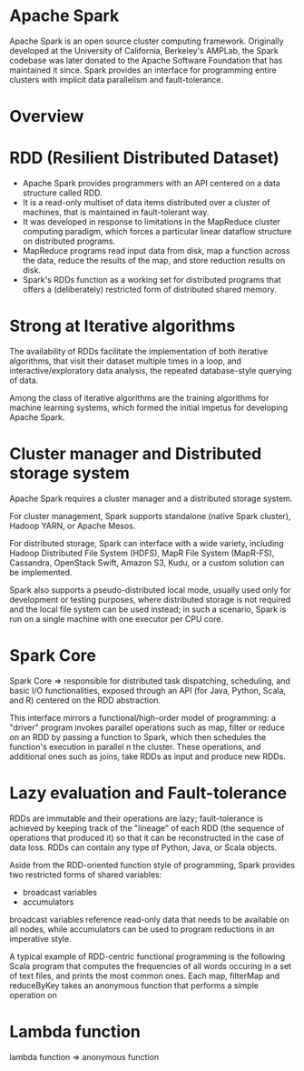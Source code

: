

# Apache Spark

Apache Spark is an open source cluster computing framework. Originally developed at the University of California, Berkeley's AMPLab,
the Spark codebase was later donated to the Apache Software Foundation that has maintained it since. Spark provides an interface
for programming entire clusters with implicit data parallelism and fault-tolerance.

# Overview

# RDD (Resilient Distributed Dataset)
 - Apache Spark provides programmers with an API centered on a data structure called RDD.
 - It is a read-only multiset of data items distributed over a cluster of machines, that is maintained in fault-tolerant way.
 - It was developed in response to limitations in the MapReduce cluster computing paradigm, which forces a particular linear dataflow structure on distributed programs.
 - MapReduce programs read input data from disk, map a function across the data, reduce the results of the map, and store reduction results on disk. 
 - Spark's RDDs function as a working set for distributed programs that offers a (deliberately) restricted form of distributed shared memory.

# Strong at Iterative algorithms

The availability of RDDs facilitate the implementation of both iterative algorithms, that visit their dataset multiple times in a loop,
and interactive/exploratory data analysis, the repeated database-style querying of data.

Among the class of iterative algorithms are the training algorithms for machine learning systems, which formed the initial impetus for
developing Apache Spark.


# Cluster manager and Distributed storage system

Apache Spark requires a cluster manager and a distributed storage system.

For cluster management,
 Spark supports standalone (native Spark cluster), Hadoop YARN, or Apache Mesos.

For distributed storage,
 Spark can interface with a wide variety, including Hadoop Distributed File System (HDFS), MapR File System (MapR-FS),
Cassandra, OpenStack Swift, Amazon S3, Kudu, or a custom solution can be implemented.

Spark also supports a pseudo-distributed local mode, usually used only for development or testing purposes, where distributed storage is not required
and the local file system can be used instead; in such a scenario, Spark is run on a single machine with one executor per CPU core.

# Spark Core

Spark Core => responsible for distributed task dispatching, scheduling, and basic I/O functionalities, 
exposed through an API (for Java, Python, Scala, and R) centered on the RDD abstraction. 

This interface mirrors a functional/high-order model of programming:
a "driver" program invokes parallel operations such as map, filter or reduce on an RDD by passing a function to Spark, which then schedules the function's
execution in parallel n the cluster. These operations, and additional ones such as joins, take RDDs as input and produce new RDDs.

# Lazy evaluation and Fault-tolerance

RDDs are immutable and their operations are lazy;
fault-tolerance is achieved by keeping track of the "lineage" of each RDD (the sequence of operations that produced it)
so that it can be reconstructed in the case of data loss. 
RDDs can contain any type of Python, Java, or Scala objects.

Aside from the RDD-oriented function style of programming, 
Spark provides two restricted forms of shared variables:
 - broadcast variables
 - accumulators

broadcast variables reference read-only data that needs to be available on all nodes,
while accumulators can be used to program reductions in an imperative style.

A typical example of RDD-centric functional programming is the following Scala program that computes the frequencies of all words occuring in a set of 
text files, and prints the most common ones. Each map, filterMap and reduceByKey takes an anonymous function that performs a simple operation on 

# Lambda function

lambda function => anonymous function
